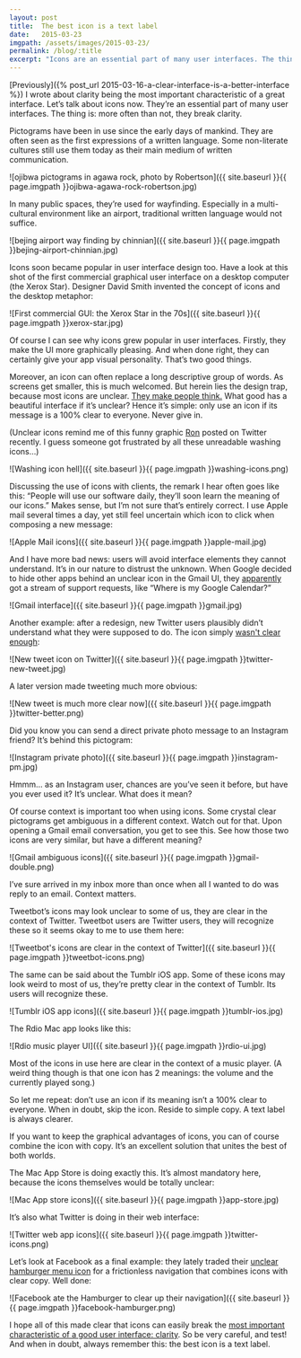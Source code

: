 ```yaml
---
layout: post
title:  The best icon is a text label
date:   2015-03-23
imgpath: /assets/images/2015-03-23/
permalink: /blog/:title
excerpt: "Icons are an essential part of many user interfaces. The thing is: more often than not, they break clarity. Just replace them by a text label. Or an icon plus label."
---
```


[Previously]({% post_url 2015-03-16-a-clear-interface-is-a-better-interface %}) I wrote about clarity being the most important characteristic of a great interface. Let’s talk about icons now. They’re an essential part of many user interfaces. The thing is: more often than not, they break clarity.

Pictograms have been in use since the early days of mankind. They are often seen as the first expressions of a written language. Some non-literate cultures still use them today as their main medium of written communication.

![ojibwa pictograms in agawa rock, photo by Robertson]({{ site.baseurl }}{{ page.imgpath }}ojibwa-agawa-rock-robertson.jpg)

In many public spaces, they’re used for wayfinding. Especially in a multi-cultural environment like an airport, traditional written language would not suffice.

![bejing airport way finding by chinnian]({{ site.baseurl }}{{ page.imgpath }}bejing-airport-chinnian.jpg)

Icons soon became popular in user interface design too. Have a look at this shot of the first commercial graphical user interface on a desktop computer (the Xerox Star). Designer David Smith invented the concept of icons and the desktop metaphor:

![First commercial GUI: the Xerox Star in the 70s]({{ site.baseurl }}{{ page.imgpath }}xerox-star.jpg)

Of course I can see why icons grew popular in user interfaces. Firstly, they make the UI more graphically pleasing. And when done right, they can certainly give your app visual personality. That’s two good things.

Moreover, an icon can often replace a long descriptive group of words. As screens get smaller, this is much welcomed. But herein lies the design trap, because most icons are unclear. [They make people think.](http://thomasbyttebier.be/blog/a-clear-interface-is-a-better-interface) What good has a beautiful interface if it’s unclear? Hence it’s simple: only use an icon if its message is a 100% clear to everyone. Never give in.

(Unclear icons remind me of this funny graphic [Ron](https://twitter.com/TechnicallyRon/status/570965607971209216) posted on Twitter recently. I guess someone got frustrated by all these unreadable washing icons…)

![Washing icon hell]({{ site.baseurl }}{{ page.imgpath }}washing-icons.png)

Discussing the use of icons with clients, the remark I hear often goes like this: “People will use our software daily, they’ll soon learn the meaning of our icons.” Makes sense, but I’m not sure that’s entirely correct. I use Apple mail several times a day, yet still feel uncertain which icon to click when composing a new message:

![Apple Mail icons]({{ site.baseurl }}{{ page.imgpath }}apple-mail.jpg)

And I have more bad news: users will avoid interface elements they cannot understand. It’s in our nature to distrust the unknown. When Google decided to hide other apps behind an unclear icon in the Gmail UI, they [apparently](http://99designs.com/designer-blog/2014/01/15/7-unbreakable-laws-of-user-interface-design/) got a stream of support requests, like “Where is my Google Calendar?”

![Gmail interface]({{ site.baseurl }}{{ page.imgpath }}gmail.jpg)

Another example: after a redesign, new Twitter users plausibly didn’t understand what they were supposed to do. The icon simply [wasn't clear enough](http://99designs.com/designer-blog/2014/01/15/7-unbreakable-laws-of-user-interface-design/):

![New tweet icon on Twitter]({{ site.baseurl }}{{ page.imgpath }}twitter-new-tweet.jpg)

A later version made tweeting much more obvious:

![New tweet is much more clear now]({{ site.baseurl }}{{ page.imgpath }}twitter-better.png)

Did you know you can send a direct private photo message to an Instagram friend? It’s behind this pictogram:

![Instagram private photo]({{ site.baseurl }}{{ page.imgpath }}instagram-pm.jpg)

Hmmm… as an Instagram user, chances are you’ve seen it before, but have you ever used it? It’s unclear. What does it mean?

Of course context is important too when using icons. Some crystal clear pictograms get ambiguous in a different context. Watch out for that. Upon opening a Gmail email conversation, you get to see this. See how those two icons are very similar, but have a different meaning?

![Gmail ambiguous icons]({{ site.baseurl }}{{ page.imgpath }}gmail-double.png)

I’ve sure arrived in my inbox more than once when all I wanted to do was reply to an email. Context matters.

Tweetbot’s icons may look unclear to some of us, they are clear in the context of Twitter. Tweetbot users are Twitter users, they will recognize these so it seems okay to me to use them here:

![Tweetbot's icons are clear in the context of Twitter]({{ site.baseurl }}{{ page.imgpath }}tweetbot-icons.png)

The same can be said about the Tumblr iOS app. Some of these icons may look weird to most of us, they’re pretty clear in the context of Tumblr. Its users will recognize these.

![Tumblr iOS app icons]({{ site.baseurl }}{{ page.imgpath }}tumblr-ios.jpg)

The Rdio Mac app looks like this:

![Rdio music player UI]({{ site.baseurl }}{{ page.imgpath }}rdio-ui.jpg)

Most of the icons in use here are clear in the context of a music player. (A weird thing though is that one icon has 2 meanings: the volume and the currently played song.)

So let me repeat: don’t use an icon if its meaning isn’t a 100% clear to everyone. When in doubt, skip the icon. Reside to simple copy. A text label is always clearer.

If you want to keep the graphical advantages of icons, you can of course combine the icon with copy. It’s an excellent solution that unites the best of both worlds.

The Mac App Store is doing exactly this. It’s almost mandatory here, because the icons themselves would be totally unclear:

![Mac App store icons]({{ site.baseurl }}{{ page.imgpath }}app-store.jpg)

It’s also what Twitter is doing in their web interface:

![Twitter web app icons]({{ site.baseurl }}{{ page.imgpath }}twitter-icons.png)

Let’s look at Facebook as a final example: they lately traded their [unclear hamburger menu icon](http://exisweb.net/menu-eats-hamburger) for a frictionless navigation that combines icons with clear copy. Well done:

![Facebook ate the Hamburger to clear up their navigation]({{ site.baseurl }}{{ page.imgpath }}facebook-hamburger.png)

I hope all of this made clear that icons can easily break the [most important characteristic of a good user interface: clarity](http://thomasbyttebier.be/blog/a-clear-interface-is-a-better-interface). So be very careful, and test! And when in doubt, always remember this: the best icon is a text label.
